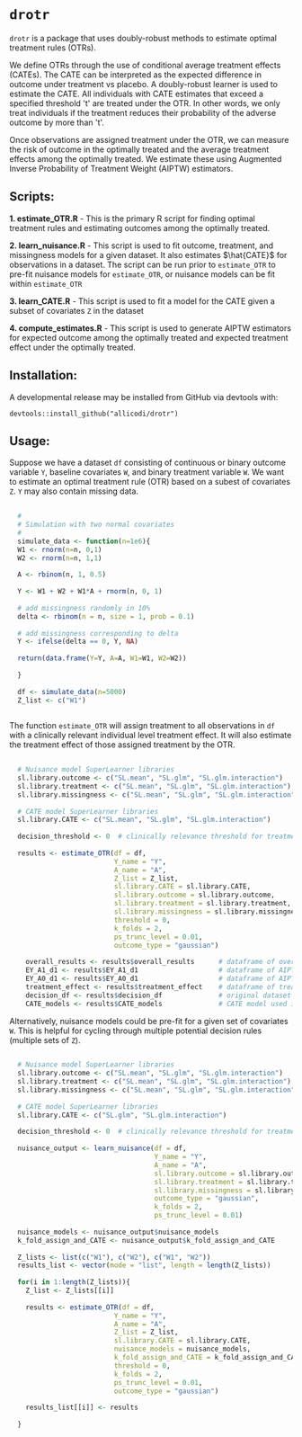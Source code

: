 
# `drotr`

`drotr` is a package that uses doubly-robust methods to estimate optimal treatment rules (OTRs).

We define OTRs through the use of conditional average treatment effects (CATEs). The CATE can be interpreted as the expected difference in outcome under treatment vs placebo. A doubly-robust learner is used to estimate the CATE. All individuals with CATE estimates that exceed a specified threshold 't' are treated under the OTR. In other words, we only treat individuals if the treatment reduces their probability of the adverse outcome by more than 't'. 

Once observations are assigned treatment under the OTR, we can measure the risk of outcome in the optimally treated and the average treatment effects among the optimally treated. We estimate these using Augmented Inverse Probability of Treatment Weight (AIPTW) estimators.

## Scripts:
**1. estimate_OTR.R** - This is the primary R script for finding optimal treatment rules and estimating outcomes among the optimally treated. 

**2. learn_nuisance.R** - This script is used to fit outcome, treatment, and missingness models for a given dataset. It also estimates $\hat{CATE}$ for observations in a dataset. The script can be run prior to `estimate_OTR` to pre-fit nuisance models for `estimate_OTR`, or nuisance models can be fit within `estimate_OTR`

**3. learn_CATE.R** - This script is used to fit a model for the CATE given a subset of covariates `Z` in the dataset

**4. compute_estimates.R** -  This script is used to generate AIPTW estimators for expected outcome among the optimally treated and expected treatment effect under the optimally treated. 

## Installation:

A developmental release may be installed from GitHub via devtools with:

```devtools::install_github("allicodi/drotr")```

## Usage:

Suppose we have a dataset `df` consisting of continuous or binary outcome variable `Y`, baseline covariates `W`, and binary treatment variable `W`. We want to estimate an optimal treatment rule (OTR) based on a subest of covariates `Z`. `Y` may also contain missing data. 

```R
  
  #
  # Simulation with two normal covariates
  #
  simulate_data <- function(n=1e6){
  W1 <- rnorm(n=n, 0,1)
  W2 <- rnorm(n=n, 1,1)
  
  A <- rbinom(n, 1, 0.5)
  
  Y <- W1 + W2 + W1*A + rnorm(n, 0, 1)
  
  # add missingness randomly in 10%
  delta <- rbinom(n = n, size = 1, prob = 0.1)
  
  # add missingness corresponding to delta
  Y <- ifelse(delta == 0, Y, NA)
  
  return(data.frame(Y=Y, A=A, W1=W1, W2=W2)) 
  
  }
  
  df <- simulate_data(n=5000)
  Z_list <- c("W1")
  
```

The function `estimate_OTR` will assign treatment to all observations in `df` with a clinically relevant individual level treatment effect. It will also estimate the treatment effect of those assigned treatment by the OTR. 

```R
  
  # Nuisance model SuperLearner libraries
  sl.library.outcome <- c("SL.mean", "SL.glm", "SL.glm.interaction")      # libraries to use for outcome model
  sl.library.treatment <- c("SL.mean", "SL.glm", "SL.glm.interaction")    # libraries to use for treatment model
  sl.library.missingness <- c("SL.mean", "SL.glm", "SL.glm.interaction")  # libraries to use for missingness model
  
  # CATE model SuperLearner libraries
  sl.library.CATE <- c("SL.mean", "SL.glm", "SL.glm.interaction")
  
  decision_threshold <- 0  # clinically relevance threshold for treatment effect (>=0 if desired outcome Y, negative in undesirable)
  
  results <- estimate_OTR(df = df,
                          Y_name = "Y",
                          A_name = "A",
                          Z_list = Z_list,
                          sl.library.CATE = sl.library.CATE,
                          sl.library.outcome = sl.library.outcome,
                          sl.library.treatment = sl.library.treatment,
                          sl.library.missingness = sl.library.missingness,
                          threshold = 0,
                          k_folds = 2,
                          ps_trunc_level = 0.01,
                          outcome_type = "gaussian")
                          
    overall_results <- results$overall_results      # dataframe of overall results aggregated across `k` folds
    EY_A1_d1 <- results$EY_A1_d1                    # dataframe of AIPTW for optimally treated in each fold
    EY_A0_d1 <- results$EY_A0_d1                    # dataframe of AIPTW for not treating those who should be treated under decision rule in each fold
    treatment_effect <- results$treatment_effect    # dataframe of treatment effect in each fold
    decision_df <- results$decision_df              # original dataset with decision made for each observation
    CATE_models <- results$CATE_models              # CATE model used in each fold

```

Alternatively, nuisance models could be pre-fit for a given set of covariates `W`. This is helpful for cycling through multiple potential decision rules (multiple sets of `Z`).

```R
  
  # Nuisance model SuperLearner libraries
  sl.library.outcome <- c("SL.mean", "SL.glm", "SL.glm.interaction")      # libraries to use for outcome model
  sl.library.treatment <- c("SL.mean", "SL.glm", "SL.glm.interaction")    # libraries to use for treatment model
  sl.library.missingness <- c("SL.mean", "SL.glm", "SL.glm.interaction")  # libraries to use for missingness model
  
  # CATE model SuperLearner libraries
  sl.library.CATE <- c("SL.glm", "SL.glm.interaction")
  
  decision_threshold <- 0  # clinically relevance threshold for treatment effect (>=0 if desired outcome Y, negative in undesirable)
  
  nuisance_output <- learn_nuisance(df = df,
                                    Y_name = "Y",
                                    A_name = "A",
                                    sl.library.outcome = sl.library.outcome,
                                    sl.library.treatment = sl.library.treatment,
                                    sl.library.missingness = sl.library.missingness,
                                    outcome_type = "gaussian",
                                    k_folds = 2,
                                    ps_trunc_level = 0.01)
  
  nuisance_models <- nuisance_output$nuisance_models
  k_fold_assign_and_CATE <- nuisance_output$k_fold_assign_and_CATE
  
  Z_lists <- list(c("W1"), c("W2"), c("W1", "W2"))
  results_list <- vector(mode = "list", length = length(Z_lists))
  
  for(i in 1:length(Z_lists)){
    Z_list <- Z_lists[[i]]
    
    results <- estimate_OTR(df = df,
                          Y_name = "Y",
                          A_name = "A",
                          Z_list = Z_list,
                          sl.library.CATE = sl.library.CATE,
                          nuisance_models = nuisance_models,
                          k_fold_assign_and_CATE = k_fold_assign_and_CATE,
                          threshold = 0,
                          k_folds = 2,
                          ps_trunc_level = 0.01,
                          outcome_type = "gaussian")
                          
    results_list[[i]] <- results
    
  }
  
```
